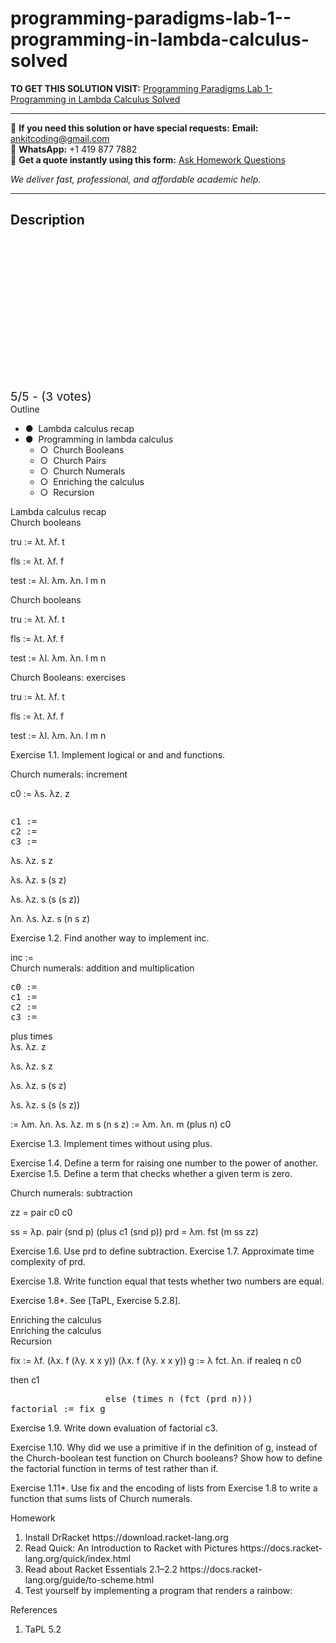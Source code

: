 # programming-paradigms-lab-1--programming-in-lambda-calculus-solved
**TO GET THIS SOLUTION VISIT:** [Programming Paradigms Lab 1- Programming in Lambda Calculus Solved](https://www.ankitcodinghub.com/product/programming-paradigms-lab-1-programming-in-lambda-calculus-solved-2/)


---

📩 **If you need this solution or have special requests:** **Email:** ankitcoding@gmail.com  
📱 **WhatsApp:** +1 419 877 7882  
📄 **Get a quote instantly using this form:** [Ask Homework Questions](https://www.ankitcodinghub.com/services/ask-homework-questions/)

*We deliver fast, professional, and affordable academic help.*

---

<h2>Description</h2>



<div class="kk-star-ratings kksr-auto kksr-align-center kksr-valign-top" data-payload="{&quot;align&quot;:&quot;center&quot;,&quot;id&quot;:&quot;100577&quot;,&quot;slug&quot;:&quot;default&quot;,&quot;valign&quot;:&quot;top&quot;,&quot;ignore&quot;:&quot;&quot;,&quot;reference&quot;:&quot;auto&quot;,&quot;class&quot;:&quot;&quot;,&quot;count&quot;:&quot;3&quot;,&quot;legendonly&quot;:&quot;&quot;,&quot;readonly&quot;:&quot;&quot;,&quot;score&quot;:&quot;5&quot;,&quot;starsonly&quot;:&quot;&quot;,&quot;best&quot;:&quot;5&quot;,&quot;gap&quot;:&quot;4&quot;,&quot;greet&quot;:&quot;Rate this product&quot;,&quot;legend&quot;:&quot;5\/5 - (3 votes)&quot;,&quot;size&quot;:&quot;24&quot;,&quot;title&quot;:&quot;Programming Paradigms Lab 1- Programming in Lambda Calculus Solved&quot;,&quot;width&quot;:&quot;138&quot;,&quot;_legend&quot;:&quot;{score}\/{best} - ({count} {votes})&quot;,&quot;font_factor&quot;:&quot;1.25&quot;}">

<div class="kksr-stars">

<div class="kksr-stars-inactive">
            <div class="kksr-star" data-star="1" style="padding-right: 4px">


<div class="kksr-icon" style="width: 24px; height: 24px;"></div>
        </div>
            <div class="kksr-star" data-star="2" style="padding-right: 4px">


<div class="kksr-icon" style="width: 24px; height: 24px;"></div>
        </div>
            <div class="kksr-star" data-star="3" style="padding-right: 4px">


<div class="kksr-icon" style="width: 24px; height: 24px;"></div>
        </div>
            <div class="kksr-star" data-star="4" style="padding-right: 4px">


<div class="kksr-icon" style="width: 24px; height: 24px;"></div>
        </div>
            <div class="kksr-star" data-star="5" style="padding-right: 4px">


<div class="kksr-icon" style="width: 24px; height: 24px;"></div>
        </div>
    </div>

<div class="kksr-stars-active" style="width: 138px;">
            <div class="kksr-star" style="padding-right: 4px">


<div class="kksr-icon" style="width: 24px; height: 24px;"></div>
        </div>
            <div class="kksr-star" style="padding-right: 4px">


<div class="kksr-icon" style="width: 24px; height: 24px;"></div>
        </div>
            <div class="kksr-star" style="padding-right: 4px">


<div class="kksr-icon" style="width: 24px; height: 24px;"></div>
        </div>
            <div class="kksr-star" style="padding-right: 4px">


<div class="kksr-icon" style="width: 24px; height: 24px;"></div>
        </div>
            <div class="kksr-star" style="padding-right: 4px">


<div class="kksr-icon" style="width: 24px; height: 24px;"></div>
        </div>
    </div>
</div>


<div class="kksr-legend" style="font-size: 19.2px;">
            5/5 - (3 votes)    </div>
    </div>
<div class="page" title="Page 1"></div>
<div class="page" title="Page 2">
<div class="section">
<div class="layoutArea">
<div class="column">
Outline

<ul>
<li>● &nbsp;Lambda calculus recap</li>
<li>● &nbsp;Programming in lambda calculus
<ul>
<li>○ &nbsp;Church Booleans</li>
<li>○ &nbsp;Church Pairs</li>
<li>○ &nbsp;Church Numerals</li>
<li>○ &nbsp;Enriching the calculus</li>
<li>○ &nbsp;Recursion</li>
</ul>
</li>
</ul>
</div>
</div>
</div>
</div>
<div class="page" title="Page 3">
<div class="section">
<div class="layoutArea">
<div class="column">
Lambda calculus recap

</div>
</div>
</div>
</div>
<div class="page" title="Page 4">
<div class="section">
<div class="layoutArea">
<div class="column">
Church booleans

tru := λt. λf. t

fls := λt. λf. f

test := λl. λm. λn. l m n

</div>
</div>
</div>
</div>
<div class="page" title="Page 5">
<div class="section">
<div class="layoutArea">
<div class="column">
Church booleans

tru := λt. λf. t

fls := λt. λf. f

test := λl. λm. λn. l m n

</div>
</div>
</div>
</div>
<div class="page" title="Page 6">
<div class="section">
<div class="layoutArea">
<div class="column">
Church Booleans: exercises

tru := λt. λf. t

fls := λt. λf. f

test := λl. λm. λn. l m n

Exercise 1.1. Implement logical or and and functions.

</div>
</div>
</div>
</div>
<div class="page" title="Page 7">
<div class="section">
<div class="layoutArea">
<div class="column">
Church numerals: increment

c0 := λs. λz. z

</div>
</div>
<div class="layoutArea">
<div class="column">
<pre>c1 :=
c2 :=
c3 :=
</pre>
</div>
</div>
<div class="layoutArea">
<div class="column">
λs. λz. s z

λs. λz. s (s z)

λs. λz. s (s (s z))

λn. λs. λz. s (n s z)

Exercise 1.2. Find another way to implement inc.

</div>
</div>
<div class="layoutArea">
<div class="column">
inc :=

</div>
</div>
</div>
</div>
<div class="page" title="Page 8">
<div class="section">
<div class="layoutArea">
<div class="column">
Church numerals: addition and multiplication

</div>
</div>
<div class="layoutArea">
<div class="column">
<pre>c0 :=
c1 :=
c2 :=
c3 :=
</pre>
plus times

</div>
<div class="column">
λs. λz. z

λs. λz. s z

λs. λz. s (s z)

λs. λz. s (s (s z))

:= λm. λn. λs. λz. m s (n s z) := λm. λn. m (plus n) c0

</div>
</div>
<div class="layoutArea">
<div class="column">
Exercise 1.3. Implement times without using plus.

Exercise 1.4. Define a term for raising one number to the power of another. Exercise 1.5. Define a term that checks whether a given term is zero.

</div>
</div>
</div>
</div>
<div class="page" title="Page 9">
<div class="section">
<div class="layoutArea">
<div class="column">
Church numerals: subtraction

zz = pair c0 c0

ss = λp. pair (snd p) (plus c1 (snd p)) prd = λm. fst (m ss zz)

Exercise 1.6. Use prd to define subtraction. Exercise 1.7. Approximate time complexity of prd.

Exercise 1.8. Write function equal that tests whether two numbers are equal.

Exercise 1.8*. See [TaPL, Exercise 5.2.8].

</div>
</div>
</div>
</div>
<div class="page" title="Page 10">
<div class="section">
<div class="layoutArea">
<div class="column">
Enriching the calculus

</div>
</div>
</div>
</div>
<div class="page" title="Page 11">
<div class="section">
<div class="layoutArea">
<div class="column">
Enriching the calculus

</div>
</div>
</div>
</div>
<div class="page" title="Page 12">
<div class="section">
<div class="layoutArea">
<div class="column">
Recursion

fix := λf. (λx. f (λy. x x y)) (λx. f (λy. x x y)) g := λ fct. λn. if realeq n c0

then c1

<pre>                  else (times n (fct (prd n)))
factorial := fix g
</pre>
Exercise 1.9. Write down evaluation of factorial c3.

Exercise 1.10. Why did we use a primitive if in the definition of g, instead of the Church-boolean test function on Church booleans? Show how to define the factorial function in terms of test rather than if.

Exercise 1.11*. Use fix and the encoding of lists from Exercise 1.8 to write a function that sums lists of Church numerals.

</div>
</div>
</div>
</div>
<div class="page" title="Page 13">
<div class="section">
<div class="layoutArea">
<div class="column">
Homework

<ol>
<li>Install DrRacket https://download.racket-lang.org</li>
<li>Read Quick: An Introduction to Racket with Pictures
https://docs.racket-lang.org/quick/index.html
</li>
<li>Read about Racket Essentials 2.1–2.2 https://docs.racket-lang.org/guide/to-scheme.html</li>
<li>Test yourself by implementing a program that renders a rainbow:</li>
</ol>
</div>
</div>
</div>
</div>
<div class="page" title="Page 14">
<div class="section">
<div class="layoutArea">
<div class="column">
References

1. TaPL 5.2

</div>
</div>
</div>
</div>
